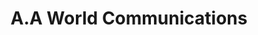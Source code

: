 ---
title: "A.A World Communications"
url: /karachi/a-a-world-communications/
shop: mobile phone
---